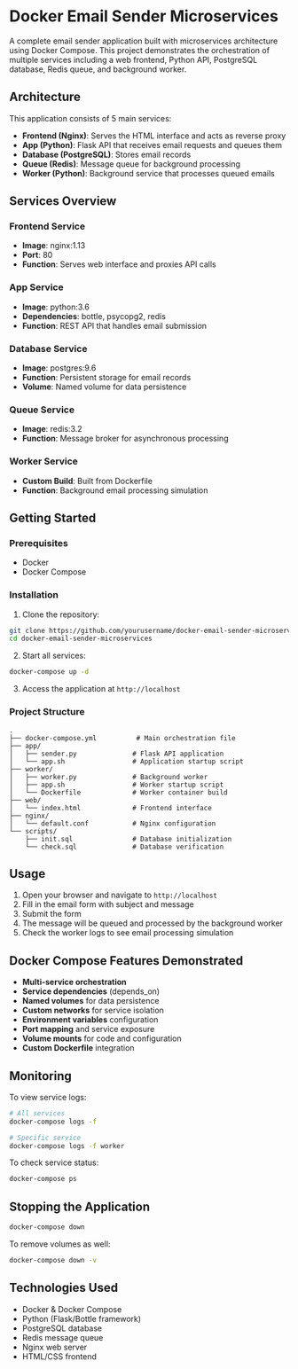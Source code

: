 # Docker Email Sender Microservices

A complete email sender application built with microservices architecture using Docker Compose. This project demonstrates the orchestration of multiple services including a web frontend, Python API, PostgreSQL database, Redis queue, and background worker.

## Architecture

This application consists of 5 main services:

- **Frontend (Nginx)**: Serves the HTML interface and acts as reverse proxy
- **App (Python)**: Flask API that receives email requests and queues them
- **Database (PostgreSQL)**: Stores email records
- **Queue (Redis)**: Message queue for background processing
- **Worker (Python)**: Background service that processes queued emails

## Services Overview

### Frontend Service
- **Image**: nginx:1.13
- **Port**: 80
- **Function**: Serves web interface and proxies API calls

### App Service
- **Image**: python:3.6
- **Dependencies**: bottle, psycopg2, redis
- **Function**: REST API that handles email submission

### Database Service
- **Image**: postgres:9.6
- **Function**: Persistent storage for email records
- **Volume**: Named volume for data persistence

### Queue Service
- **Image**: redis:3.2
- **Function**: Message broker for asynchronous processing

### Worker Service
- **Custom Build**: Built from Dockerfile
- **Function**: Background email processing simulation

## Getting Started

### Prerequisites
- Docker
- Docker Compose

### Installation

1. Clone the repository:
```bash
git clone https://github.com/yourusername/docker-email-sender-microservices.git
cd docker-email-sender-microservices
```

2. Start all services:
```bash
docker-compose up -d
```

3. Access the application at `http://localhost`

### Project Structure

```
.
├── docker-compose.yml          # Main orchestration file
├── app/
│   ├── sender.py              # Flask API application
│   └── app.sh                 # Application startup script
├── worker/
│   ├── worker.py              # Background worker
│   ├── app.sh                 # Worker startup script
│   └── Dockerfile             # Worker container build
├── web/
│   └── index.html             # Frontend interface
├── nginx/
│   └── default.conf           # Nginx configuration
└── scripts/
    ├── init.sql               # Database initialization
    └── check.sql              # Database verification
```

## Usage

1. Open your browser and navigate to `http://localhost`
2. Fill in the email form with subject and message
3. Submit the form
4. The message will be queued and processed by the background worker
5. Check the worker logs to see email processing simulation

## Docker Compose Features Demonstrated

- **Multi-service orchestration**
- **Service dependencies** (depends_on)
- **Named volumes** for data persistence
- **Custom networks** for service isolation
- **Environment variables** configuration
- **Port mapping** and service exposure
- **Volume mounts** for code and configuration
- **Custom Dockerfile** integration

## Monitoring

To view service logs:
```bash
# All services
docker-compose logs -f

# Specific service
docker-compose logs -f worker
```

To check service status:
```bash
docker-compose ps
```

## Stopping the Application

```bash
docker-compose down
```

To remove volumes as well:
```bash
docker-compose down -v
```

## Technologies Used

- Docker & Docker Compose
- Python (Flask/Bottle framework)
- PostgreSQL database
- Redis message queue
- Nginx web server
- HTML/CSS frontend
